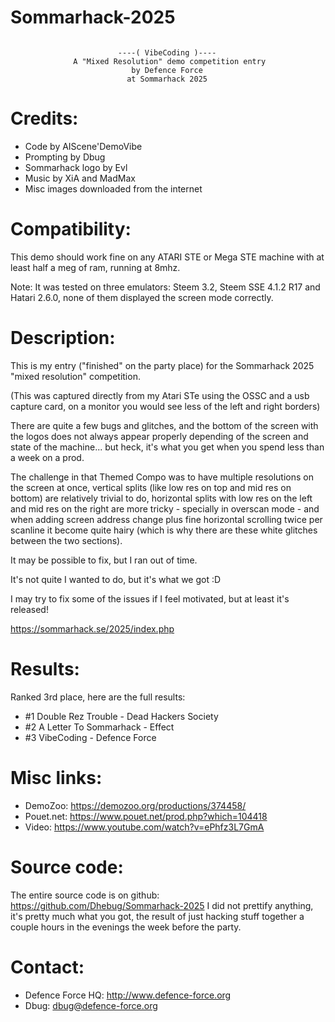 # Sommarhack-2025
```

                        ----( VibeCoding )----
              A "Mixed Resolution" demo competition entry
                           by Defence Force
                          at Sommarhack 2025
```

Credits:
========
- Code by AIScene'DemoVibe
- Prompting by Dbug
- Sommarhack logo by Evl
- Music by XiA and MadMax
- Misc images downloaded from the internet


Compatibility:
==============
This demo should work fine on any ATARI STE or Mega STE machine with at least half a meg of ram, running at 8mhz.

Note: It was tested on three emulators: Steem 3.2, Steem SSE 4.1.2 R17 and Hatari 2.6.0, none of them displayed the screen mode correctly.


Description:
============
This is my entry ("finished" on the party place) for the Sommarhack 2025 "mixed resolution" competition.

(This was captured directly from my Atari STe using the OSSC and a usb capture card, on a monitor you would see less of the left and right borders)

There are quite a few bugs and glitches, and the bottom of the screen with the logos does not always appear properly depending of the screen and state of the machine... but heck, it's what you get when you spend less than a week on a prod.

The challenge in that Themed Compo was to have multiple resolutions on the screen at once, vertical splits (like low res on top and mid res on bottom) are relatively trivial to do, horizontal splits with low res on the left and mid res on the right are more tricky - specially in overscan mode - and when adding screen address change plus fine horizontal scrolling twice per scanline it become quite hairy (which is why there are these white glitches between the two sections).

It may be possible to fix, but I ran out of time.

It's not quite I wanted to do, but it's what we got :D

I may try to fix some of the issues if I feel motivated, but at least it's released!

https://sommarhack.se/2025/index.php


Results:
========
Ranked 3rd place, here are the full results:

- #1 Double Rez Trouble - Dead Hackers Society
- #2 A Letter To Sommarhack - Effect
- #3 VibeCoding - Defence Force


Misc links:
===========
- DemoZoo: https://demozoo.org/productions/374458/
- Pouet.net: https://www.pouet.net/prod.php?which=104418
- Video: https://www.youtube.com/watch?v=ePhfz3L7GmA


Source code:
============
The entire source code is on github: https://github.com/Dhebug/Sommarhack-2025
I did not prettify anything, it's pretty much what you got, the result of just hacking stuff together a couple hours in the evenings the week before the party.

Contact:
========
- Defence Force HQ: http://www.defence-force.org  
- Dbug: dbug@defence-force.org  
